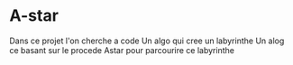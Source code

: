 # A-star
Dans ce projet l'on cherche a code
Un algo qui cree un labyrinthe
Un alog ce basant sur le procede Astar pour parcourire ce labyrinthe
